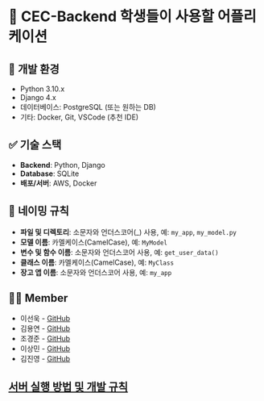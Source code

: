# 🌟 CEC-Backend 학생들이 사용할 어플리케이션

## 🚀 개발 환경  
- Python 3.10.x  
- Django 4.x  
- 데이터베이스: PostgreSQL (또는 원하는 DB)  
- 기타: Docker, Git, VSCode (추천 IDE)

## ✅ 기술 스택  
- **Backend**: Python, Django  
- **Database**: SQLite
- **배포/서버**: AWS, Docker 

## 📁 네이밍 규칙  
- **파일 및 디렉토리**: 소문자와 언더스코어(_) 사용, 예: `my_app`, `my_model.py`  
- **모델 이름**: 카멜케이스(CamelCase), 예: `MyModel`  
- **변수 및 함수 이름**: 소문자와 언더스코어 사용, 예: `get_user_data()`  
- **클래스 이름**: 카멜케이스(CamelCase), 예: `MyClass`  
- **장고 앱 이름**: 소문자와 언더스코어 사용, 예: `my_app`

## 🧑‍💻 Member  
- 이선욱 - [GitHub](https://github.com/leesunuk)  
- 김용연 - [GitHub](https://github.com/Rider96)  
- 조경준 - [GitHub](https://github.com/GenTaram)  
- 이상민 - [GitHub](https://github.com/geniusBrainLsm)  
- 김진영 - [GitHub](https://github.com/Kimhasa)

## [서버 실행 방법 및 개발 규칙](docs/dev-docs.md)
